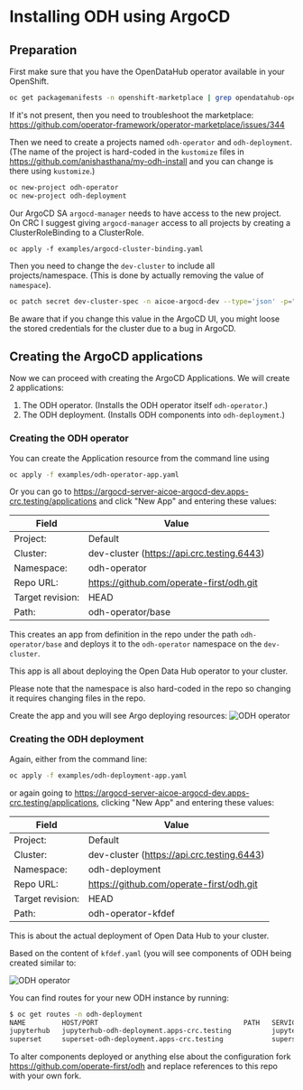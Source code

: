 # Installing ODH using ArgoCD

## Preparation

First make sure that you have the OpenDataHub operator available in your OpenShift.

```bash
oc get packagemanifests -n openshift-marketplace | grep opendatahub-operator
```

If it's not present, then you need to troubleshoot the marketplace: https://github.com/operator-framework/operator-marketplace/issues/344


Then we need to create a projects named `odh-operator` and `odh-deployment`. (The name of the project is hard-coded in the `kustomize` files in https://github.com/anishasthana/my-odh-install and you can change is there using `kustomize`.)

```bash
oc new-project odh-operator
oc new-project odh-deployment
```

Our ArgoCD SA `argocd-manager` needs to have access to the new project. On CRC I suggest giving `argocd-manager` access to all projects by creating a ClusterRoleBinding to a ClusterRole.

`oc apply -f examples/argocd-cluster-binding.yaml`

Then you need to change the `dev-cluster` to include all projects/namespace. (This is done by actually removing the value of `namespace`).

```bash
oc patch secret dev-cluster-spec -n aicoe-argocd-dev --type='json' -p="[{'op': 'replace', 'path': '/data/namespaces', 'value':''}]"
```

Be aware that if you change this value in the ArgoCD UI, you might loose the stored credentials for the cluster due to a bug in ArgoCD.

## Creating the ArgoCD applications

Now we can proceed with creating the ArgoCD Applications. We will create 2 applications:

  1. The ODH operator. (Installs the ODH operator itself `odh-operator`.)
  1. The ODH deployment. (Installs ODH components into `odh-deployment`.)

### Creating the ODH operator

You can create the Application resource from the command line using

```bash
oc apply -f examples/odh-operator-app.yaml
```

Or you can go to https://argocd-server-aicoe-argocd-dev.apps-crc.testing/applications and click "New App" and entering these values:

| Field            | Value                                                |
|------------------|------------------------------------------------------|
| Project:         | Default                                              |
| Cluster:         | dev-cluster (https://api.crc.testing.6443)           |
| Namespace:       | odh-operator                                         |
| Repo URL:        | https://github.com/operate-first/odh.git             |
| Target revision: | HEAD                                                 |
| Path:            | odh-operator/base                                    |

This creates an app from definition in the repo under the path `odh-operator/base` and deploys it to the `odh-operator` namespace on the `dev-cluster`.

This app is all about deploying the Open Data Hub operator to your cluster.

Please note that the namespace is also hard-coded in the repo so changing it requires changing files in the repo.


Create the app and you will see Argo deploying resources:
![ODH operator](../assets/images/crc/odh-operator.png)

### Creating the ODH deployment

Again, either from the command line:

```bash
oc apply -f examples/odh-deployment-app.yaml
```

or again going to https://argocd-server-aicoe-argocd-dev.apps-crc.testing/applications, clicking "New App" and entering these values:

| Field            | Value                                               |
|------------------|-----------------------------------------------------|
| Project:         | Default                                              |
| Cluster:         | dev-cluster (https://api.crc.testing.6443)           |
| Namespace:       | odh-deployment                                       |
| Repo URL:        | https://github.com/operate-first/odh.git             |
| Target revision: | HEAD                                                 |
| Path:            | odh-operator-kfdef                                   |

This is about the actual deployment of Open Data Hub to your cluster.

Based on the content of `kfdef.yaml` (you will see components of ODH being created similar to:

![ODH operator](../assets/images/crc/odh-deployment.png)

You can find routes for your new ODH instance by running:
```bash
$ oc get routes -n odh-deployment
NAME         HOST/PORT                                    PATH   SERVICES     PORT       TERMINATION     WILDCARD
jupyterhub   jupyterhub-odh-deployment.apps-crc.testing          jupyterhub   8080-tcp   edge/Redirect   None
superset     superset-odh-deployment.apps-crc.testing            superset     8088-tcp                   None
```


To alter components deployed or anything else about the configuration fork https://github.com/operate-first/odh and replace references to this repo with your own fork.
